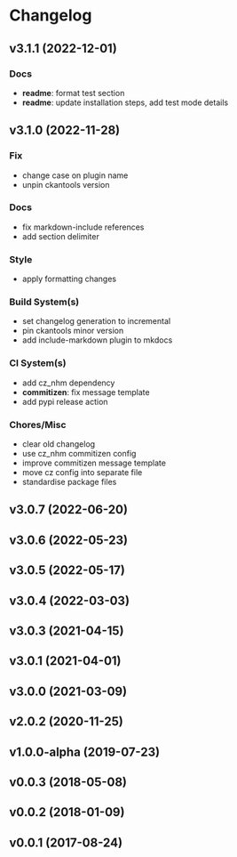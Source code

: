 # Changelog

## v3.1.1 (2022-12-01)

### Docs

- **readme**: format test section
- **readme**: update installation steps, add test mode details

## v3.1.0 (2022-11-28)

### Fix

- change case on plugin name
- unpin ckantools version

### Docs

- fix markdown-include references
- add section delimiter

### Style

- apply formatting changes

### Build System(s)

- set changelog generation to incremental
- pin ckantools minor version
- add include-markdown plugin to mkdocs

### CI System(s)

- add cz_nhm dependency
- **commitizen**: fix message template
- add pypi release action

### Chores/Misc

- clear old changelog
- use cz_nhm commitizen config
- improve commitizen message template
- move cz config into separate file
- standardise package files

## v3.0.7 (2022-06-20)

## v3.0.6 (2022-05-23)

## v3.0.5 (2022-05-17)

## v3.0.4 (2022-03-03)

## v3.0.3 (2021-04-15)

## v3.0.1 (2021-04-01)

## v3.0.0 (2021-03-09)

## v2.0.2 (2020-11-25)

## v1.0.0-alpha (2019-07-23)

## v0.0.3 (2018-05-08)

## v0.0.2 (2018-01-09)

## v0.0.1 (2017-08-24)
